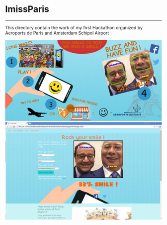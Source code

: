 # ImissParis
------------
This directory contain the work of my first Hackathon organized by Aeroports de Paris and Amsterdam Schipol Airport

![Alt-text](AFandfly2.jpg)    
![Alt-text](screenshot.png)    
